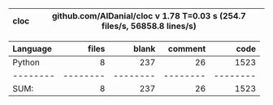 cloc|github.com/AlDanial/cloc v 1.78  T=0.03 s (254.7 files/s, 56858.8 lines/s)
--- | ---

Language|files|blank|comment|code
:-------|-------:|-------:|-------:|-------:
Python|8|237|26|1523
--------|--------|--------|--------|--------
SUM:|8|237|26|1523
